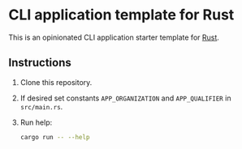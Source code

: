 # CLI application template for Rust

This is an opinionated CLI application starter template for [Rust](https://www.rust-lang.org/).

## Instructions

1. Clone this repository.
2. If desired set constants `APP_ORGANIZATION` and `APP_QUALIFIER` in `src/main.rs`.
3. Run help:

   ```bash
   cargo run -- --help
   ``````
